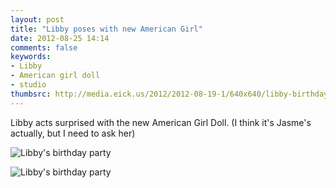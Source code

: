 ```yaml
---
layout: post
title: "Libby poses with new American Girl"
date: 2012-08-25 14:14
comments: false
keywords: 
- Libby
- American girl doll
- studio
thumbsrc: http://media.eick.us/2012/2012-08-19-1/640x640/libby-birthday-party--2012-06-03at09-44-40.jpg
---
```

Libby acts surprised with the new American Girl Doll.  (I think it's Jasme's actually, but I need to ask her)

![Libby's birthday party](http://media.eick.us/media/photographs/2012/2012-08-19-1/libby-birthday-party--2012-06-03at09-44-40.jpg)


![Libby's birthday party](http://media.eick.us/media/photographs/2012/2012-08-19-1/libby-birthday-party--2012-06-03at09-44-00.jpg)

